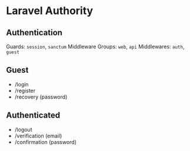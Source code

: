 # Laravel Authority

## Authentication

Guards: `session`, `sanctum`
Middleware Groups: `web`, `api`
Middlewares: `auth`, `guest`

## Guest

- /login
- /register
- /recovery (password)

## Authenticated

- /logout
- /verification (email)
- /confirmation (password)
